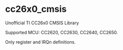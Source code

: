 # cc26x0_cmsis
Unofficial TI CC26x0 CMSIS Library

Supported MCU: CC2620, CC2630, CC2640, CC2650.

Only register and IRQn definitions.
